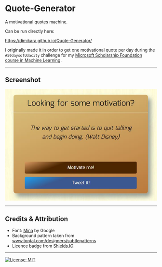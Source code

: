 # Quote-Generator
A motivational quotes machine.

Can be run directly here: 

https://dimikara.github.io/Quote-Generator/

I originally made it in order to get one motivational quote per day during the `#50daysofUdacity` challenge for my [Microsoft Scholarship Foundation course in Machine Learning](https://dimikara.github.io/50DaysOfUdacity/).

___
## Screenshot

![Screenshot1](/img/Screenshot.JPG "The quote machine")

___
## Credits & Attribution

* Font: [Mina](https://fonts.google.com/specimen/Mina?query=Mina) by Google 
* Background pattern taken from www.toptal.com/designers/subtlepatterns
* Licence badge from [Shields.IO](https://shields.io/)
___

[![License: MIT](https://img.shields.io/badge/License-MIT-yellow.svg)](https://opensource.org/licenses/MIT)